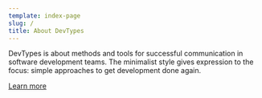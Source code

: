 ```yaml
---
template: index-page
slug: /
title: About DevTypes
---
```


DevTypes is about methods and tools for successful communication in software development teams. The minimalist style gives expression to the focus: simple approaches to get development done again.

[Learn more](/about)
